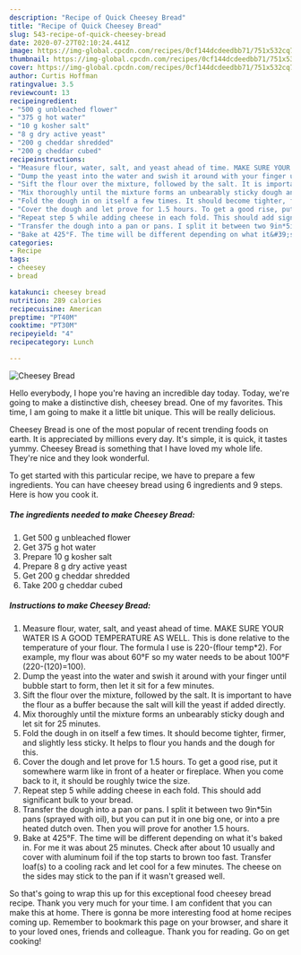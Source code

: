 ```yaml
---
description: "Recipe of Quick Cheesey Bread"
title: "Recipe of Quick Cheesey Bread"
slug: 543-recipe-of-quick-cheesey-bread
date: 2020-07-27T02:10:24.441Z
image: https://img-global.cpcdn.com/recipes/0cf144dcdeedbb71/751x532cq70/cheesey-bread-recipe-main-photo.jpg
thumbnail: https://img-global.cpcdn.com/recipes/0cf144dcdeedbb71/751x532cq70/cheesey-bread-recipe-main-photo.jpg
cover: https://img-global.cpcdn.com/recipes/0cf144dcdeedbb71/751x532cq70/cheesey-bread-recipe-main-photo.jpg
author: Curtis Hoffman
ratingvalue: 3.5
reviewcount: 13
recipeingredient:
- "500 g unbleached flower"
- "375 g hot water"
- "10 g kosher salt"
- "8 g dry active yeast"
- "200 g cheddar shredded"
- "200 g cheddar cubed"
recipeinstructions:
- "Measure flour, water, salt, and yeast ahead of time. MAKE SURE YOUR WATER IS A GOOD TEMPERATURE AS WELL. This is done relative to the temperature of your flour. The formula I use is 220-(flour temp*2). For example, my flour was about 60°F so my water needs to be about 100°F (220-(120)=100)."
- "Dump the yeast into the water and swish it around with your finger until bubble start to form, then let it sit for a few minutes."
- "Sift the flour over the mixture, followed by the salt. It is important to have the flour as a buffer because the salt will kill the yeast if added directly."
- "Mix thoroughly until the mixture forms an unbearably sticky dough and let sit for 25 minutes."
- "Fold the dough in on itself a few times. It should become tighter, firmer, and slightly less sticky. It helps to flour you hands and the dough for this."
- "Cover the dough and let prove for 1.5 hours. To get a good rise, put it somewhere warm like in front of a heater or fireplace. When you come back to it, it should be roughly twice the size."
- "Repeat step 5 while adding cheese in each fold. This should add significant bulk to your bread."
- "Transfer the dough into a pan or pans. I split it between two 9in*5in pans (sprayed with oil), but you can put it in one big one, or into a pre heated dutch oven. Then you will prove for another 1.5 hours."
- "Bake at 425°F. The time will be different depending on what it&#39;s baked in. For me it was about 25 minutes. Check after about 10 usually and cover with aluminum foil if the top starts to brown too fast. Transfer loaf(s) to a cooling rack and let cool for a few minutes. The cheese on the sides may stick to the pan if it wasn&#39;t greased well."
categories:
- Recipe
tags:
- cheesey
- bread

katakunci: cheesey bread 
nutrition: 289 calories
recipecuisine: American
preptime: "PT40M"
cooktime: "PT30M"
recipeyield: "4"
recipecategory: Lunch

---
```



![Cheesey Bread](https://img-global.cpcdn.com/recipes/0cf144dcdeedbb71/751x532cq70/cheesey-bread-recipe-main-photo.jpg)

Hello everybody, I hope you're having an incredible day today. Today, we're going to make a distinctive dish, cheesey bread. One of my favorites. This time, I am going to make it a little bit unique. This will be really delicious.



Cheesey Bread is one of the most popular of recent trending foods on earth. It is appreciated by millions every day. It's simple, it is quick, it tastes yummy. Cheesey Bread is something that I have loved my whole life. They're nice and they look wonderful.


To get started with this particular recipe, we have to prepare a few ingredients. You can have cheesey bread using 6 ingredients and 9 steps. Here is how you cook it.

<!--inarticleads1-->

##### The ingredients needed to make Cheesey Bread:

1. Get 500 g unbleached flower
1. Get 375 g hot water
1. Prepare 10 g kosher salt
1. Prepare 8 g dry active yeast
1. Get 200 g cheddar shredded
1. Take 200 g cheddar cubed




<!--inarticleads2-->

##### Instructions to make Cheesey Bread:

1. Measure flour, water, salt, and yeast ahead of time. MAKE SURE YOUR WATER IS A GOOD TEMPERATURE AS WELL. This is done relative to the temperature of your flour. The formula I use is 220-(flour temp*2). For example, my flour was about 60°F so my water needs to be about 100°F (220-(120)=100).
1. Dump the yeast into the water and swish it around with your finger until bubble start to form, then let it sit for a few minutes.
1. Sift the flour over the mixture, followed by the salt. It is important to have the flour as a buffer because the salt will kill the yeast if added directly.
1. Mix thoroughly until the mixture forms an unbearably sticky dough and let sit for 25 minutes.
1. Fold the dough in on itself a few times. It should become tighter, firmer, and slightly less sticky. It helps to flour you hands and the dough for this.
1. Cover the dough and let prove for 1.5 hours. To get a good rise, put it somewhere warm like in front of a heater or fireplace. When you come back to it, it should be roughly twice the size.
1. Repeat step 5 while adding cheese in each fold. This should add significant bulk to your bread.
1. Transfer the dough into a pan or pans. I split it between two 9in*5in pans (sprayed with oil), but you can put it in one big one, or into a pre heated dutch oven. Then you will prove for another 1.5 hours.
1. Bake at 425°F. The time will be different depending on what it&#39;s baked in. For me it was about 25 minutes. Check after about 10 usually and cover with aluminum foil if the top starts to brown too fast. Transfer loaf(s) to a cooling rack and let cool for a few minutes. The cheese on the sides may stick to the pan if it wasn&#39;t greased well.




So that's going to wrap this up for this exceptional food cheesey bread recipe. Thank you very much for your time. I am confident that you can make this at home. There is gonna be more interesting food at home recipes coming up. Remember to bookmark this page on your browser, and share it to your loved ones, friends and colleague. Thank you for reading. Go on get cooking!
